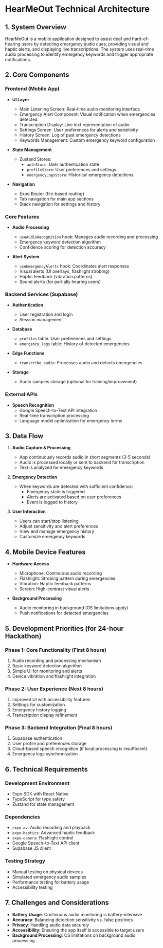# HearMeOut Technical Architecture

## 1. System Overview

HearMeOut is a mobile application designed to assist deaf and hard-of-hearing users by detecting emergency audio cues, providing visual and haptic alerts, and displaying live transcriptions. The system uses real-time audio processing to identify emergency keywords and trigger appropriate notifications.

## 2. Core Components

### Frontend (Mobile App)
- **UI Layer**
  - Main Listening Screen: Real-time audio monitoring interface
  - Emergency Alert Component: Visual notification when emergencies detected
  - Transcription Display: Live text representation of audio
  - Settings Screen: User preferences for alerts and sensitivity
  - History Screen: Log of past emergency detections
  - Keywords Management: Custom emergency keyword configuration

- **State Management**
  - Zustand Stores:
    - `authStore`: User authentication state
    - `profileStore`: User preferences and settings
    - `emergencyLogsStore`: Historical emergency detections

- **Navigation**
  - Expo Router (file-based routing)
  - Tab navigation for main app sections
  - Stack navigation for settings and history

### Core Features
- **Audio Processing**
  - `useAudioRecognition` hook: Manages audio recording and processing
  - Emergency keyword detection algorithm
  - Confidence scoring for detection accuracy

- **Alert System**
  - `useEmergencyAlerts` hook: Coordinates alert responses
  - Visual alerts (UI overlays, flashlight strobing)
  - Haptic feedback (vibration patterns)
  - Sound alerts (for partially hearing users)

### Backend Services (Supabase)
- **Authentication**
  - User registration and login
  - Session management

- **Database**
  - `profiles` table: User preferences and settings
  - `emergency_logs` table: History of detected emergencies

- **Edge Functions**
  - `transcribe_audio`: Processes audio and detects emergencies

- **Storage**
  - Audio samples storage (optional for training/improvement)

### External APIs
- **Speech Recognition**
  - Google Speech-to-Text API integration
  - Real-time transcription processing
  - Language model optimization for emergency terms

## 3. Data Flow

1. **Audio Capture & Processing**
   - App continuously records audio in short segments (3-5 seconds)
   - Audio is processed locally or sent to backend for transcription
   - Text is analyzed for emergency keywords

2. **Emergency Detection**
   - When keywords are detected with sufficient confidence:
     - Emergency state is triggered
     - Alerts are activated based on user preferences
     - Event is logged to history

3. **User Interaction**
   - Users can start/stop listening
   - Adjust sensitivity and alert preferences
   - View and manage emergency history
   - Customize emergency keywords

## 4. Mobile Device Features
- **Hardware Access**
  - Microphone: Continuous audio recording
  - Flashlight: Strobing pattern during emergencies
  - Vibration: Haptic feedback patterns
  - Screen: High-contrast visual alerts

- **Background Processing**
  - Audio monitoring in background (OS limitations apply)
  - Push notifications for detected emergencies

## 5. Development Priorities (for 24-hour Hackathon)

### Phase 1: Core Functionality (First 8 hours)
1. Audio recording and processing mechanism
2. Basic keyword detection algorithm
3. Simple UI for monitoring and alerts
4. Device vibration and flashlight integration

### Phase 2: User Experience (Next 8 hours)
1. Improved UI with accessibility features
2. Settings for customization
3. Emergency history logging
4. Transcription display refinement

### Phase 3: Backend Integration (Final 8 hours)
1. Supabase authentication
2. User profile and preferences storage
3. Cloud-based speech recognition (if local processing is insufficient)
4. Emergency logs synchronization

## 6. Technical Requirements

### Development Environment
- Expo SDK with React Native
- TypeScript for type safety
- Zustand for state management

### Dependencies
- `expo-av`: Audio recording and playback
- `expo-haptics`: Advanced haptic feedback
- `expo-camera`: Flashlight control
- Google Speech-to-Text API client
- Supabase JS client

### Testing Strategy
- Manual testing on physical devices
- Simulated emergency audio samples
- Performance testing for battery usage
- Accessibility testing

## 7. Challenges and Considerations

- **Battery Usage**: Continuous audio monitoring is battery-intensive
- **Accuracy**: Balancing detection sensitivity vs. false positives
- **Privacy**: Handling audio data securely
- **Accessibility**: Ensuring the app itself is accessible to target users
- **Background Processing**: OS limitations on background audio processing